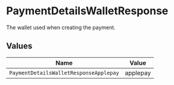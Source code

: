 # PaymentDetailsWalletResponse

The wallet used when creating the payment.


## Values

| Name                                   | Value                                  |
| -------------------------------------- | -------------------------------------- |
| `PaymentDetailsWalletResponseApplepay` | applepay                               |